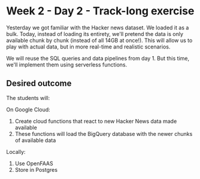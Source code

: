 # Week 2 - Day 2 - Track-long exercise

Yesterday we got familiar with the Hacker news dataset. We loaded it as a bulk. Today, instead of loading its entirety, we'll pretend the data is only available chunk by chunk (instead of all 14GB at once!). This will allow us to play with actual data, but in more real-time and realistic scenarios.

We will reuse the SQL queries and data pipelines from day 1. But this time, we'll implement them using serverless functions.

## Desired outcome

The students will:

On Google Cloud:

1. Create cloud functions that react to new Hacker News data made available
2. These functions will load the BigQuery database with the newer chunks of available data

Locally:

1. Use OpenFAAS
2. Store in Postgres
